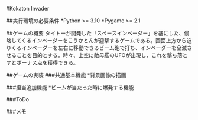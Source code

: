 #Kokaton Invader

##実行環境の必要条件
*Python >= 3.10
*Pygame >= 2.1

##ゲームの概要
タイトーが開発した「スペースインベーダー」を基にした、侵略してくるインベーダーをこうかとんが迎撃するゲームである。画面上方から迫りくるインベーダーを左右に移動できるビーム砲で打ち、インベーダーを全滅させることを目的とする。時々、上空に敵母艦のUFOが出現し、これを撃ち落とすとボーナス点を獲得できる。

##ゲームの実装
###共通基本機能
*背景画像の描画

###担当追加機能
*ビームが当たった時に爆発する機能

###ToDo

###メモ


